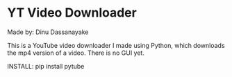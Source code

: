 # YT Video Downloader
Made by: Dinu Dassanayake

This is a YouTube video downloader I made using Python, which downloads the mp4 version of a video. There is no GUI yet.

INSTALL: pip install pytube
